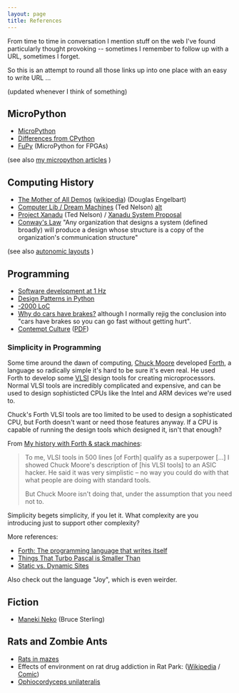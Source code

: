 ```yaml
---
layout: page
title: References
---
```


From time to time in conversation I mention stuff on the web I've
found particularly thought provoking --
sometimes I remember to follow up with a URL, sometimes I forget.

So this is an attempt to round all those links up into one place
with an easy to write URL ...

(updated whenever I think of something)


## MicroPython

* [MicroPython](https://micropython.org/)
* [Differences from CPython](https://docs.micropython.org/en/latest/pyboard/genrst/index.html)
* [FuPy](https://fupy.github.io/) (MicroPython for FPGAs)

(see also [my micropython articles](/tag/micropython/) )

## Computing History

* [The Mother of All Demos](http://www.dougengelbart.org/firsts/dougs-1968-demo.html) ([wikipedia](https://en.wikipedia.org/wiki/The_Mother_of_All_Demos)) (Douglas Engelbart)
* [Computer Lib / Dream Machines](https://archive.org/details/computer-lib-dream-machines/mode/2up) (Ted Nelson) [alt](https://kupdf.net/download/ted-nelson-computer-lib-dream-machines_59bc49cd08bbc59209686eb8_pdf)
* [Project Xanadu](https://en.wikipedia.org/wiki/Project_Xanadu) (Ted Nelson) / [Xanadu System Proposal](https://sentido-labs.com/en/library/201904240732/Xanadu%20Hypertext%20Documents.html)
* [Conway's Law](http://www.melconway.com/Home/Conways_Law.html)
  "Any organization that designs a system (defined broadly) will produce a design whose structure is a copy of the organization's communication structure"

(see also [autonomic layouts](/art/autonomic-layouts/) )

## Programming

* [Software development at 1 Hz](https://hackernoon.com/software-development-at-1-hz-5530bb58fc0e)
* [Design Patterns in Python](http://norvig.com/design-patterns/)
* [-2000 LoC](http://www.folklore.org/StoryView.py?project=Macintosh&story=Negative_2000_Lines_Of_Code.txt)
* [Why do cars have brakes?](http://jonjagger.blogspot.com.au/2011/07/why-do-cars-have-brakes.html) although I normally rejig the conclusion into "cars have brakes so you can go fast without getting hurt".
* [Contempt Culture](https://blog.aurynn.com/2015/12/16-contempt-culture/) ([PDF](https://zenodo.org/record/4722148))

### Simplicity in Programming

Some time around the dawn of computing, [Chuck Moore](https://en.wikipedia.org/wiki/Charles_H._Moore)
developed [Forth](https://en.wikipedia.org/wiki/Forth), a language so radically
simple it's hard to be sure it's even real.  He used Forth to develop some
[VLSI](https://en.wikipedia.org/wiki/Very_Large_Scale_Integration) design tools 
for creating microprocessors.  Normal VLSI tools are incredibly complicated and
expensive, and can be used to design sophisticted CPUs like the Intel and ARM 
devices we're used to.

Chuck's Forth VLSI tools are too limited to be used to design a sophisticated CPU,
but Forth doesn't want or need those features anyway.  If a CPU is capable of
running the design tools which designed it, isn't that enough?

From [My history with Forth & stack machines](https://yosefk.com/blog/my-history-with-forth-stack-machines.html):
>
> To me, VLSI tools in 500 lines [of Forth] qualify as a superpower [...]
> I showed Chuck Moore's description of [his VLSI tools] to an ASIC hacker.
> He said it was very simplistic – no way you could do with that what people
> are doing with standard tools.
>
> But Chuck Moore isn't doing that, under the assumption that you need not to.

Simplicity begets simplicity, if you let it.
What complexity are you introducing just to support other complexity?

More references:

* [Forth: The programming language that writes itself](http://ratfactor.com/forth/the_programming_language_that_writes_itself.html)
* [Things That Turbo Pascal is Smaller Than](https://prog21.dadgum.com/116.html)
* [Static vs. Dynamic Sites](/art/static-vs-dynamic-sites/)

Also check out the language "Joy", which is even weirder.

## Fiction

* [Maneki Neko](http://www.lightspeedmagazine.com/fiction/maneki-neko/) (Bruce Sterling)

## Rats and Zombie Ants

* [Rats in mazes](https://www.realclearscience.com/blog/2014/02/the_rat_experiment_you_dont_know_about_but_should.html)
* Effects of environment on rat drug addiction in Rat Park: ([Wikipedia](https://en.wikipedia.org/wiki/Rat_Park) / [Comic](http://www.stuartmcmillen.com/comic/rat-park/))
* [Ophiocordyceps unilateralis](https://www.theatlantic.com/science/archive/2017/11/how-the-zombie-fungus-takes-over-ants-bodies-to-control-their-minds/545864/)

